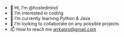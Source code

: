 - 👋 Hi, I’m @hostedmind
- 👀 I’m interested in coding
- 🌱 I’m currently learning Python & Java
- 💞️ I’m looking to collaborate on any possible projects
- 📫 How to reach me wrkspro@gmail.com

<!---
hostedmind/hostedmind is a ✨ special ✨ repository because its `README.md` (this file) appears on your GitHub profile.
You can click the Preview link to take a look at your changes.
--->
